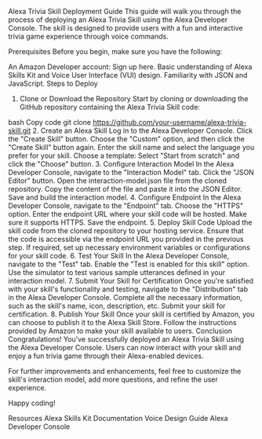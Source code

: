 Alexa Trivia Skill Deployment Guide
This guide will walk you through the process of deploying an Alexa Trivia Skill using the Alexa Developer Console. The skill is designed to provide users with a fun and interactive trivia game experience through voice commands.

Prerequisites
Before you begin, make sure you have the following:

An Amazon Developer account: Sign up here.
Basic understanding of Alexa Skills Kit and Voice User Interface (VUI) design.
Familiarity with JSON and JavaScript.
Steps to Deploy
1. Clone or Download the Repository
Start by cloning or downloading the GitHub repository containing the Alexa Trivia Skill code:

bash
Copy code
git clone https://github.com/your-username/alexa-trivia-skill.git
2. Create an Alexa Skill
Log in to the Alexa Developer Console.
Click the "Create Skill" button.
Choose the "Custom" option, and then click the "Create Skill" button again.
Enter the skill name and select the language you prefer for your skill.
Choose a template: Select "Start from scratch" and click the "Choose" button.
3. Configure Interaction Model
In the Alexa Developer Console, navigate to the "Interaction Model" tab.
Click the "JSON Editor" button.
Open the interaction-model.json file from the cloned repository.
Copy the content of the file and paste it into the JSON Editor.
Save and build the interaction model.
4. Configure Endpoint
In the Alexa Developer Console, navigate to the "Endpoint" tab.
Choose the "HTTPS" option.
Enter the endpoint URL where your skill code will be hosted. Make sure it supports HTTPS.
Save the endpoint.
5. Deploy Skill Code
Upload the skill code from the cloned repository to your hosting service.
Ensure that the code is accessible via the endpoint URL you provided in the previous step.
If required, set up necessary environment variables or configurations for your skill code.
6. Test Your Skill
In the Alexa Developer Console, navigate to the "Test" tab.
Enable the "Test is enabled for this skill" option.
Use the simulator to test various sample utterances defined in your interaction model.
7. Submit Your Skill for Certification
Once you're satisfied with your skill's functionality and testing, navigate to the "Distribution" tab in the Alexa Developer Console.
Complete all the necessary information, such as the skill's name, icon, description, etc.
Submit your skill for certification.
8. Publish Your Skill
Once your skill is certified by Amazon, you can choose to publish it to the Alexa Skill Store.
Follow the instructions provided by Amazon to make your skill available to users.
Conclusion
Congratulations! You've successfully deployed an Alexa Trivia Skill using the Alexa Developer Console. Users can now interact with your skill and enjoy a fun trivia game through their Alexa-enabled devices.

For further improvements and enhancements, feel free to customize the skill's interaction model, add more questions, and refine the user experience.

Happy coding!

Resources
Alexa Skills Kit Documentation
Voice Design Guide
Alexa Developer Console



